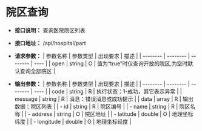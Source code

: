 # 院区查询


- **接口说明：** 查询医院院区列表
- **接口地址：** /api/hospital/part
- **请求参数：**
    | 参数名称 | 参数类型 | 出现要求 | 描述 |
    | -------- | -------- | -------- | ---- |
    | open | string | O | 值为“true”时仅查询开放的院区,为空时默认查询全部院区 |

- **输出参数：**
    | 参数名称 | 参数类型 | 出现要求 | 描述 |
    | -------- | -------- | -------- | ---- |
    | code | string | R | 执行状态：1-成功，其它表示异常 |
    | message | string | R | 消息：错误消息或成功提示 |
    | data | array | R | 输出数据：院区列表 |
    | - id | string | R | 院区编号 |
    | - name | string | R | 院区名称 |
    | - address | string | O | 院区地址 |
    | - latitude | double | O | 地理坐标纬度 |
    | - longitude | double | O | 地理坐标经度 |